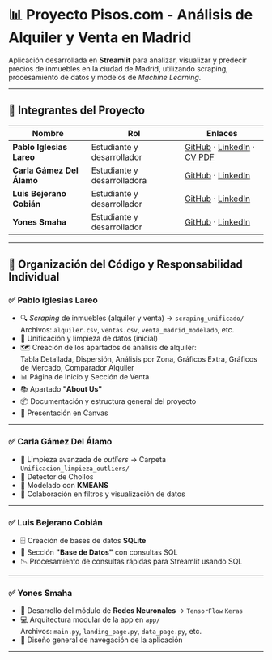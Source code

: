 # 📊 Proyecto Pisos.com - Análisis de Alquiler y Venta en Madrid

Aplicación desarrollada en **Streamlit** para analizar, visualizar y predecir precios de inmuebles en la ciudad de Madrid, utilizando scraping, procesamiento de datos y modelos de *Machine Learning*.

---

## 👥 Integrantes del Proyecto

| Nombre               | Rol                           | Enlaces               |
|----------------------|--------------------------------|------------------------|
| **Pablo Iglesias Lareo** | Estudiante y desarrollador     | [GitHub](#) · [LinkedIn](#) · [CV PDF](#) |
| **Carla Gámez Del Álamo** | Estudiante y desarrolladora    | [GitHub](#) · [LinkedIn](#) |
| **Luis Bejerano Cobián** | Estudiante y desarrollador     | [GitHub](#) · [LinkedIn](#) |
| **Yones Smaha**          | Estudiante y desarrollador     | [GitHub](#) · [LinkedIn](#) |

---

## 🧩 Organización del Código y Responsabilidad Individual

### ✅ **Pablo Iglesias Lareo**

- 🔍 *Scraping* de inmuebles (alquiler y venta) → `scraping_unificado/`  
  Archivos: `alquiler.csv`, `ventas.csv`, `venta_madrid_modelado`, etc.
- 🧹 Unificación y limpieza de datos (inicial)
- 🗺️ Creación de los apartados de análisis de alquiler:  
  Tabla Detallada, Dispersión, Análisis por Zona, Gráficos Extra, Gráficos de Mercado, Comparador Alquiler
- 📊 Página de Inicio y Sección de Venta
- 📚 Apartado **"About Us"**
- 📦 Documentación y estructura general del proyecto
- 🧾 Presentación en Canvas

---

### ✅ **Carla Gámez Del Álamo**

- 🧹 Limpieza avanzada de *outliers* → Carpeta `Unificacion_limpieza_outliers/`
- 🔎 Detector de Chollos
- 🔢 Modelado con **KMEANS**
- 🧠 Colaboración en filtros y visualización de datos

---

### ✅ **Luis Bejerano Cobián**

- 🗄️ Creación de bases de datos **SQLite**
- 📂 Sección **"Base de Datos"** con consultas SQL
- 📉 Procesamiento de consultas rápidas para Streamlit usando SQL

---

### ✅ **Yones Smaha**

- 🤖 Desarrollo del módulo de **Redes Neuronales** → `TensorFlow` `Keras`
- 💻 Arquitectura modular de la app en `app/`  
  Archivos: `main.py`, `landing_page.py`, `data_page.py`, etc.
- 📐 Diseño general de navegación de la aplicación

---
